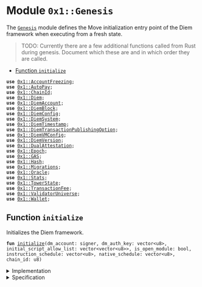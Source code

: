 
<a name="0x1_Genesis"></a>

# Module `0x1::Genesis`

The <code><a href="Genesis.md#0x1_Genesis">Genesis</a></code> module defines the Move initialization entry point of the Diem framework
when executing from a fresh state.

> TODO: Currently there are a few additional functions called from Rust during genesis.
> Document which these are and in which order they are called.


-  [Function `initialize`](#0x1_Genesis_initialize)


<pre><code><b>use</b> <a href="AccountFreezing.md#0x1_AccountFreezing">0x1::AccountFreezing</a>;
<b>use</b> <a href="AutoPay.md#0x1_AutoPay">0x1::AutoPay</a>;
<b>use</b> <a href="ChainId.md#0x1_ChainId">0x1::ChainId</a>;
<b>use</b> <a href="Diem.md#0x1_Diem">0x1::Diem</a>;
<b>use</b> <a href="DiemAccount.md#0x1_DiemAccount">0x1::DiemAccount</a>;
<b>use</b> <a href="DiemBlock.md#0x1_DiemBlock">0x1::DiemBlock</a>;
<b>use</b> <a href="DiemConfig.md#0x1_DiemConfig">0x1::DiemConfig</a>;
<b>use</b> <a href="DiemSystem.md#0x1_DiemSystem">0x1::DiemSystem</a>;
<b>use</b> <a href="DiemTimestamp.md#0x1_DiemTimestamp">0x1::DiemTimestamp</a>;
<b>use</b> <a href="DiemTransactionPublishingOption.md#0x1_DiemTransactionPublishingOption">0x1::DiemTransactionPublishingOption</a>;
<b>use</b> <a href="DiemVMConfig.md#0x1_DiemVMConfig">0x1::DiemVMConfig</a>;
<b>use</b> <a href="DiemVersion.md#0x1_DiemVersion">0x1::DiemVersion</a>;
<b>use</b> <a href="DualAttestation.md#0x1_DualAttestation">0x1::DualAttestation</a>;
<b>use</b> <a href="Epoch.md#0x1_Epoch">0x1::Epoch</a>;
<b>use</b> <a href="GAS.md#0x1_GAS">0x1::GAS</a>;
<b>use</b> <a href="../../../../../../move-stdlib/docs/Hash.md#0x1_Hash">0x1::Hash</a>;
<b>use</b> <a href="Migrations.md#0x1_Migrations">0x1::Migrations</a>;
<b>use</b> <a href="Oracle.md#0x1_Oracle">0x1::Oracle</a>;
<b>use</b> <a href="Stats.md#0x1_Stats">0x1::Stats</a>;
<b>use</b> <a href="MinerState.md#0x1_TowerState">0x1::TowerState</a>;
<b>use</b> <a href="TransactionFee.md#0x1_TransactionFee">0x1::TransactionFee</a>;
<b>use</b> <a href="ValidatorUniverse.md#0x1_ValidatorUniverse">0x1::ValidatorUniverse</a>;
<b>use</b> <a href="Wallet.md#0x1_Wallet">0x1::Wallet</a>;
</code></pre>



<a name="0x1_Genesis_initialize"></a>

## Function `initialize`

Initializes the Diem framework.


<pre><code><b>fun</b> <a href="Genesis.md#0x1_Genesis_initialize">initialize</a>(dm_account: signer, dm_auth_key: vector&lt;u8&gt;, initial_script_allow_list: vector&lt;vector&lt;u8&gt;&gt;, is_open_module: bool, instruction_schedule: vector&lt;u8&gt;, native_schedule: vector&lt;u8&gt;, chain_id: u8)
</code></pre>



<details>
<summary>Implementation</summary>


<pre><code><b>fun</b> <a href="Genesis.md#0x1_Genesis_initialize">initialize</a>(
    dm_account: signer,
    // tc_account: signer, /////// 0L /////////
    dm_auth_key: vector&lt;u8&gt;,
    // tc_auth_key: vector&lt;u8&gt;, /////// 0L /////////
    initial_script_allow_list: vector&lt;vector&lt;u8&gt;&gt;,
    is_open_module: bool,
    instruction_schedule: vector&lt;u8&gt;,
    native_schedule: vector&lt;u8&gt;,
    chain_id: u8,
) {
    <b>let</b> dm_account = &dm_account;
    // <b>let</b> tc_account = &tc_account; /////// 0L /////////

    <a href="DiemAccount.md#0x1_DiemAccount_initialize">DiemAccount::initialize</a>(dm_account, x"00000000000000000000000000000000");

    <a href="ChainId.md#0x1_ChainId_initialize">ChainId::initialize</a>(dm_account, chain_id);

    // On-chain config setup
    <a href="DiemConfig.md#0x1_DiemConfig_initialize">DiemConfig::initialize</a>(dm_account);

    // Currency setup
    <a href="Diem.md#0x1_Diem_initialize">Diem::initialize</a>(dm_account);

    // Currency setup
    // <a href="XUS.md#0x1_XUS_initialize">XUS::initialize</a>(dm_account, tc_account); /////// 0L /////////

    /////// 0L /////////
    <a href="GAS.md#0x1_GAS_initialize">GAS::initialize</a>(
        dm_account,
        // tc_account, /////// 0L /////////
    );

    <a href="AccountFreezing.md#0x1_AccountFreezing_initialize">AccountFreezing::initialize</a>(dm_account);

    <a href="TransactionFee.md#0x1_TransactionFee_initialize">TransactionFee::initialize</a>(dm_account); /////// 0L /////////

    <a href="DiemSystem.md#0x1_DiemSystem_initialize_validator_set">DiemSystem::initialize_validator_set</a>(
        dm_account,
    );
    <a href="DiemVersion.md#0x1_DiemVersion_initialize">DiemVersion::initialize</a>(
        dm_account,
    );
    <a href="DualAttestation.md#0x1_DualAttestation_initialize">DualAttestation::initialize</a>(
        dm_account,
    );
    <a href="DiemBlock.md#0x1_DiemBlock_initialize_block_metadata">DiemBlock::initialize_block_metadata</a>(dm_account);

    /////// 0L /////////
    // DiemAccount::create_burn_account(dm_account, x"00000000000000000000000000000000");
    // Outside of testing, brick the diemroot account.
    <b>if</b> (chain_id == 1 || chain_id == 7) {
        dm_auth_key = <a href="../../../../../../move-stdlib/docs/Hash.md#0x1_Hash_sha3_256">Hash::sha3_256</a>(b"Protests rage across the nation");
    };

    <b>let</b> dm_rotate_key_cap = <a href="DiemAccount.md#0x1_DiemAccount_extract_key_rotation_capability">DiemAccount::extract_key_rotation_capability</a>(dm_account);
    <a href="DiemAccount.md#0x1_DiemAccount_rotate_authentication_key">DiemAccount::rotate_authentication_key</a>(&dm_rotate_key_cap, dm_auth_key);
    <a href="DiemAccount.md#0x1_DiemAccount_restore_key_rotation_capability">DiemAccount::restore_key_rotation_capability</a>(dm_rotate_key_cap);

    <a href="DiemTransactionPublishingOption.md#0x1_DiemTransactionPublishingOption_initialize">DiemTransactionPublishingOption::initialize</a>(
        dm_account,
        initial_script_allow_list,
        is_open_module,
    );

    <a href="DiemVMConfig.md#0x1_DiemVMConfig_initialize">DiemVMConfig::initialize</a>(
        dm_account,
        instruction_schedule,
        native_schedule,
        chain_id /////// 0L /////////
    );

    /////// 0L /////////
    // <b>let</b> tc_rotate_key_cap = <a href="DiemAccount.md#0x1_DiemAccount_extract_key_rotation_capability">DiemAccount::extract_key_rotation_capability</a>(tc_account);
    // <a href="DiemAccount.md#0x1_DiemAccount_rotate_authentication_key">DiemAccount::rotate_authentication_key</a>(&tc_rotate_key_cap, tc_auth_key);
    // <a href="DiemAccount.md#0x1_DiemAccount_restore_key_rotation_capability">DiemAccount::restore_key_rotation_capability</a>(tc_rotate_key_cap);
    <a href="Stats.md#0x1_Stats_initialize">Stats::initialize</a>(dm_account);
    <a href="ValidatorUniverse.md#0x1_ValidatorUniverse_initialize">ValidatorUniverse::initialize</a>(dm_account);
    <a href="AutoPay.md#0x1_AutoPay_initialize">AutoPay::initialize</a>(dm_account);
    // FullnodeSubsidy::init_fullnode_sub(dm_account);
    <a href="Oracle.md#0x1_Oracle_initialize">Oracle::initialize</a>(dm_account);
    <a href="MinerState.md#0x1_TowerState_init_miner_list_and_stats">TowerState::init_miner_list_and_stats</a>(dm_account);
    <a href="Wallet.md#0x1_Wallet_init">Wallet::init</a>(dm_account);
    <a href="DiemAccount.md#0x1_DiemAccount_vm_init_slow">DiemAccount::vm_init_slow</a>(dm_account);
    <a href="Migrations.md#0x1_Migrations_init">Migrations::init</a>(dm_account);

    // After we have called this function, all invariants which are guarded by
    // `<a href="DiemTimestamp.md#0x1_DiemTimestamp_is_operating">DiemTimestamp::is_operating</a>() ==&gt; ...` will become active and a verification condition.
    // See also discussion at function specification.
    <a href="DiemTimestamp.md#0x1_DiemTimestamp_set_time_has_started">DiemTimestamp::set_time_has_started</a>(dm_account);
    <a href="Epoch.md#0x1_Epoch_initialize">Epoch::initialize</a>(dm_account); /////// 0L /////////
}
</code></pre>



</details>

<details>
<summary>Specification</summary>

For verification of genesis, the goal is to prove that all the invariants which
become active after the end of this function hold. This cannot be achieved with
modular verification as we do in regular continuous testing. Rather, this module must
be verified **together** with the module(s) which provides the invariant.

> TODO: currently verifying this module together with modules providing invariants
> (see above) times out. This can likely be solved by making more of the initialize
> functions called by this function opaque, and prove the according invariants locally to
> each module.

Assume that this is called in genesis state (no timestamp).


<pre><code><b>requires</b> <a href="DiemTimestamp.md#0x1_DiemTimestamp_is_genesis">DiemTimestamp::is_genesis</a>();
</code></pre>



</details>


[//]: # ("File containing references which can be used from documentation")
[ACCESS_CONTROL]: https://github.com/diem/dip/blob/main/dips/dip-2.md
[ROLE]: https://github.com/diem/dip/blob/main/dips/dip-2.md#roles
[PERMISSION]: https://github.com/diem/dip/blob/main/dips/dip-2.md#permissions
